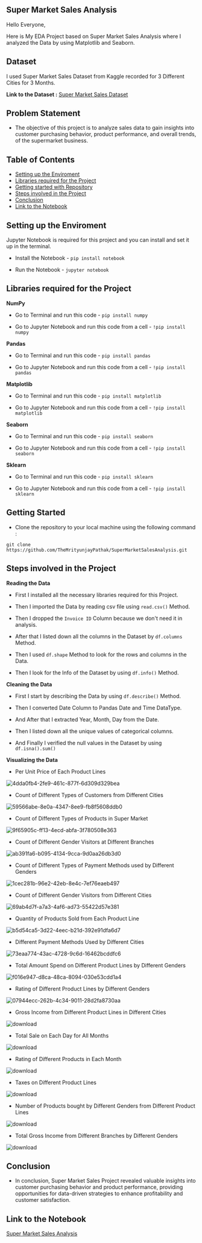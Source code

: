 ## Super Market Sales Analysis

Hello Everyone,

Here is My EDA Project based on Super Market Sales Analysis where I analyzed the Data by using Matplotlib and Seaborn.

## Dataset

I used Super Market Sales Dataset from Kaggle recorded for 3 Different Cities for 3 Months.

**Link to the Dataset :** [Super Market Sales Dataset](https://www.kaggle.com/datasets/aungpyaeap/supermarket-sales)

## Problem Statement

- The objective of this project is to analyze sales data to gain insights into customer purchasing behavior, product performance, and overall trends, of the supermarket business.

## Table of Contents

- [Setting up the Enviroment](#setting-up-the-enviroment)
- [Libraries required for the Project](#libraries-required-for-the-project)
- [Getting started with Repository](#getting-started)
- [Steps involved in the Project](#steps-involved-in-the-project)
- [Conclusion](#conclusion)
- [Link to the Notebook](#link-to-the-notebook)

## Setting up the Enviroment

Jupyter Notebook is required for this project and you can install and set it up in the terminal.

- Install the Notebook - `pip install notebook`

- Run the Notebook - `jupyter notebook`

## Libraries required for the Project

**NumPy**

- Go to Terminal and run this code - `pip install numpy`

- Go to Jupyter Notebook and run this code from a cell - `!pip install numpy`

**Pandas**

- Go to Terminal and run this code - `pip install pandas`

- Go to Jupyter Notebook and run this code from a cell - `!pip install pandas`

**Matplotlib**

- Go to Terminal and run this code - `pip install matplotlib`

- Go to Jupyter Notebook and run this code from a cell - `!pip install matplotlib`

**Seaborn**

- Go to Terminal and run this code - `pip install seaborn`

- Go to Jupyter Notebook and run this code from a cell - `!pip install seaborn`

**Sklearn**

- Go to Terminal and run this code - `pip install sklearn`

- Go to Jupyter Notebook and run this code from a cell - `!pip install sklearn`

## Getting Started

- Clone the repository to your local machine using the following command :
```
git clone https://github.com/TheMrityunjayPathak/SuperMarketSalesAnalysis.git
```

## Steps involved in the Project

**Reading the Data**

- First I installed all the necessary libraries required for this Project.

- Then I imported the Data by reading csv file using `read.csv()` Method.

- Then I dropped the `Invoice ID` Column because we don't need it in analysis.

- After that I listed down all the columns in the Dataset by `df.columns` Method.

- Then I used `df.shape` Method to look for the rows and columns in the Data.

- Then I look for the Info of the Dataset by using `df.info()` Method.

**Cleaning the Data**

- First I start by describing the Data by using `df.describe()` Method.

- Then I converted Date Column to Pandas Date and Time DataType.

- And After that I extracted Year, Month, Day from the Date.

- Then I listed down all the unique values of categorical columns.

- And Finally I verified the null values in the Dataset by using `df.isna().sum()`

**Visualizing the Data**

- Per Unit Price of Each Product Lines

![4dda0fb4-2fe9-461c-877f-6d309d329bea](https://github.com/TheMrityunjayPathak/SuperMarketSalesAnalysis/assets/123563634/ec10388d-9019-4e82-91b4-8cc4af67067e)

- Count of Different Types of Customers from Different Cities

![59566abe-8e0a-4347-8ee9-fb8f5608ddb0](https://github.com/TheMrityunjayPathak/SuperMarketSalesAnalysis/assets/123563634/2e57f8b1-4c3a-4dd8-a727-aa30b5e82acb)

- Count of Different Types of Products in Super Market

![9f65905c-ff13-4ecd-abfa-3f780508e363](https://github.com/TheMrityunjayPathak/SuperMarketSalesAnalysis/assets/123563634/c1b32b30-345d-4322-90e2-8136ee4305e6)

- Count of Different Gender Visitors at Different Branches

![ab391fa6-b095-4134-9cca-9d0aa26db3d0](https://github.com/TheMrityunjayPathak/SuperMarketSalesAnalysis/assets/123563634/c5b8a7dc-b019-409f-a19a-094b2f237b7c)

- Count of Different Types of Payment Methods used by Different Genders

![1cec281b-96e2-42eb-8e4c-7ef76eaeb497](https://github.com/TheMrityunjayPathak/SuperMarketSalesAnalysis/assets/123563634/c112815d-9f15-4569-8f23-b23f5c8bb3c1)

- Count of Different Gender Visitors from Different Cities

![69ab4d7f-a7a3-4af6-ad73-55422d57e381](https://github.com/TheMrityunjayPathak/SuperMarketSalesAnalysis/assets/123563634/bf804002-0553-4a6e-94da-92299ff4109d)

- Quantity of Products Sold from Each Product Line

![b5d54ca5-3d22-4eec-b21d-392e91dfa6d7](https://github.com/TheMrityunjayPathak/SuperMarketSalesAnalysis/assets/123563634/f564c16b-2bbc-46f8-b244-46412949a702)

- Different Payment Methods Used by Different Cities

![73eaa774-43ac-4728-9c6d-16462bcddfc6](https://github.com/TheMrityunjayPathak/SuperMarketSalesAnalysis/assets/123563634/ac310f2c-943d-4d24-82cb-d9f4b302b2ce)

- Total Amount Spend on Different Product Lines by Different Genders

![f016e947-d8ca-48ca-8094-030e53cdd1a4](https://github.com/TheMrityunjayPathak/SuperMarketSalesAnalysis/assets/123563634/40cf5aa8-705b-49c3-94a2-9e1ada613654)

- Rating of Different Product Lines by Different Genders

![07944ecc-262b-4c34-9011-28d2fa8730aa](https://github.com/TheMrityunjayPathak/SuperMarketSalesAnalysis/assets/123563634/bb5d3c8e-d440-4675-92d6-ff40d7df678e)

- Gross Income from Different Product Lines in Different Cities

![download](https://github.com/TheMrityunjayPathak/SuperMarketSalesAnalysis/assets/123563634/2a1a88fe-38c5-44e0-a73c-d12f62787de4)

- Total Sale on Each Day for All Months

![download](https://github.com/TheMrityunjayPathak/SuperMarketSalesAnalysis/assets/123563634/a6a72f27-d5a4-4a28-ac85-ce501fd68ad3)

- Rating of Different Products in Each Month

![download](https://github.com/TheMrityunjayPathak/SuperMarketSalesAnalysis/assets/123563634/05f98763-f7f1-4e75-976f-0902f4b79103)

- Taxes on Different Product Lines

![download](https://github.com/TheMrityunjayPathak/SuperMarketSalesAnalysis/assets/123563634/9a8e2178-0468-4ad6-b249-1889480dbddf)

- Number of Products bought by Different Genders from Different Product Lines

![download](https://github.com/TheMrityunjayPathak/SuperMarketSalesAnalysis/assets/123563634/6d6152fe-f3c4-496d-8aa7-0fab163d9179)

- Total Gross Income from Different Branches by Different Genders

![download](https://github.com/TheMrityunjayPathak/SuperMarketSalesAnalysis/assets/123563634/8f22c567-caa7-46eb-b38e-d21fa3ea488a)

## Conclusion

- In conclusion, Super Market Sales Project revealed valuable insights into customer purchasing behavior and product performance, providing opportunities for data-driven strategies to enhance profitability and customer satisfaction.

## Link to the Notebook

[Super Market Sales Analysis](https://www.kaggle.com/themrityunjaypathak/super-market-sales-analysis)
